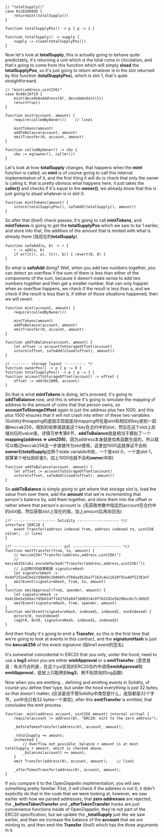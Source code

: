 ```solidity
// "totalSupply()"
case 0x18160ddd {
	returnUint(totalSupply())
}

function totalSupplyPos() -> p { p := 1 }

function totalSupply() -> supply {
	supply := sload(totalSupplyPos())
}
```

Now let's look at **totalSupply**, this is actually going to behave quite predictably, it's returning a unit which is the total coins in circulation, and that's going to come from this function which will simply **sload** the **totalSupplyPos**, so it's just going to return whatever is in the slot returned by this function (**totalSupplyPos**), which is slot 1, that's quite straightforward. 

```solidity
// "mint(address,uint256)"
case 0x40c10f19 {
    mint(decodeAsAddress(0), decodeAsUint(1))
    returnTrue()
}

function mint(account, amount) {
    require(calledByOwner())    // line1

    mintTokens(amount)
    addToBalance(account, amount)
    emitTransfer(0, account, amount)
}

function calledByOwner() -> cbo {
    cbo := eq(owner(), caller())
}
```

Let's look at how **totalSupply** changes, that happens when the **mint** function is called, so **mint** is of course going to call this internal implementation of it, and the first thing it will do is check that only the owner is calling it, that is pretty obvious what happens here, it just takes the **caller()** and checks if it's equal to the **owner()**, we already know that this is just going to sload whatever is in slot 0. 

```solidity
function mintTokens(amount) {
	sstore(totalSupplyPos(), safeAdd(totalSupply(), amount))
}
```

So after that (line1) check passes, it's going to call **mintTokens**, and **mintTokens** is going to get the **totalSupplyPos** which we saw to be 1 earlier, and store into that, the addition of the amount that is minted with what is already there (指现在的**totalSupply**).

```solidity
function safeAdd(a, b) -> r {
    r := add(a, b)
    if or(lt(r, a), lt(r, b)) { revert(0, 0) }
}
```

So what is **safeAdd** doing? Well, when you add two numbers together, you can detect an overflow if the sum of them is less than either of the components of the sum, because it doesn't make sense to add two numbers together and then get a smaller number, that can only happen when an overflow happens, we check if the result is less than a, and we check if the result is less than b, if either of those situations happened, then we will revert. 

```solidity
function mint(account, amount) {
    require(calledByOwner())

    mintTokens(amount)
    addToBalance(account, amount)
    emitTransfer(0, account, amount)
}

function addToBalance(account, amount) {
    let offset := accountToStorageOffset(account)
    sstore(offset, safeAdd(sload(offset), amount))
}

// -------- storage layout ---------- */
function ownerPos() -> p { p := 0 }
function totalSupplyPos() -> p { p := 1 }  
function accountToStorageOffset(account) -> offset {
	offset := add(0x1000, account)
}
```

So that is what **mintTokens** is doing, let's proceed, it's going to **addToBalance** now, and this is where it's going to simulate the mapping of address to the amount of coins that that person owns, so **accountToStorageOffset** again is just the address plus hex 1000, and this plus 1000 ensures that it will not crash into either of these two variables.(Solidity中mapping的底层实现就是对mapping所在是slot和相应的key放到一起做keccak256，得到的哈希值就是这个key在合约中的slot，然后在这个slot上存储对应的value值，详情可参考第6节，**addToBalance**就是相当于模拟了一个**mapping(address => uint256)**，因为address本身就是哈希函数生成的，所以就可以略过keccak256这一步直接作为slot使用，这里加1000这就保证不会和**owner**和**totalSupply**这两个state variable冲突，一个是slot 0，一个是slot 1，就算某个地址刚好是0，加上1000也就不会和**owner**冲突)

```solidity
function addToBalance(account, amount) {
    let offset := accountToStorageOffset(account)
    sstore(offset, safeAdd(sload(offset), amount))
}
```

So **addToBalance** is simply going to get where that storage slot is, load the value from over there, add the **amount** that we're incrementing that person's balance by, add them together, and store them into the offset or rather where that person's account is. (先获取参数中指定的account在合约中的slot值，然后获取slot上现在的值，加上amount后再存回去)

```solidity
//* ------------------- Solidity ------------------- *//
interface IERC20 {
	event Transfer(address indexed from, address indexed to, uint256 value);  // line1
}

//* ---------------------- yul ---------------------- *//
function emitTransfer(from, to, amount) {
	// keccak256("Transfer(address,address,uint256)")
	// keccak256(abi.encodePacked("Transfer(address,address,uint256)"))
	// 上边两行的结果都是 signatureHash
    let signatureHash := 0xddf252ad1be2c89b69c2b068fc378daa952ba7f163c4a11628f55a4df523b3ef
    emitEvent(signatureHash, from, to, amount)
}
function emitApproval(from, spender, amount) {
    let signatureHash := 0x8c5be1e5ebec7d5bd14f71427d1e84f3dd0314c0f7b2291e5b200ac8c7c3b925
    emitEvent(signatureHash, from, spender, amount)
}
function emitEvent(signatureHash, indexed1, indexed2, nonIndexed) {
    mstore(0, nonIndexed)
    log3(0, 0x20, signatureHash, indexed1, indexed2)
}
```

And then finally it's going to emit a **Transfer**, so this is the first time that we're going to look at events in this contract, and the **signatureHash** is just the **keccak256** of the event signature (指line1 event的签名).

It's somewhat coincidental in ERC20 that you only, under the hood, need to use a **log3** when you are either **emitApproval** or a **emitTransfer**. (意思是说：有点巧合的是，在这个yul实现的ERC20合约中调用**emitApproval**和**emitApproval**，底层上只能用到**log3**，用不到其他的log函数)

Now when you are emitting... defining and emitting events in Solidity, of course you define their type, but under the hood everything is just 32 bytes, so that doesn't matter, (应该是说不管Solidity中类型是什么，底层都是32个字节，yul中也只有32 bytes一个类型), after this **emitTransfer** is emitted, that concludes the emit process.



```solidity
function _mint(address account, uint256 amount) internal virtual {
    require(account != address(0), "ERC20: mint to the zero address");

    _beforeTokenTransfer(address(0), account, amount);

    _totalSupply += amount;
    unchecked {
        // Overflow not possible: balance + amount is at most totalSupply + amount, which is checked above.
        _balances[account] += amount;
    }
    emit Transfer(address(0), account, amount);    // line1

    _afterTokenTransfer(address(0), account, amount);
}
```

If you compare it to the OpenZeppelin implementation, you will see something pretty familiar. First, it will check if the address is not 0, it didn't explicitly do that in the code that we were looking at, however, we saw earlier with how we parsed addresses, that **zero addresses** are rejected, the **_beforeTokenTransfer** and **_afterTokenTransfer** hooks are just convenience functions inside of OpenZeppelin, they're not part of the ERC20 specification, but we update the **_totalSupply** just like we saw earlier, and then we increase the balance of the **account** that we are minting to, and then emit the **Transfer** (line1) which has the three arguments in it.